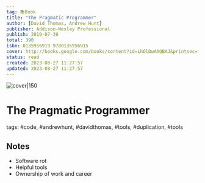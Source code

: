 ```yaml
---
tag: 📚Book
title: "The Pragmatic Programmer"
author: [David Thomas, Andrew Hunt]
publisher: Addison-Wesley Professional
publish: 2019-07-30
total: 390
isbn: 0135956919 9780135956915
cover: http://books.google.com/books/content?id=LhOlDwAAQBAJ&printsec=frontcover&img=1&zoom=1&source=gbs_api
status: read
created: 2023-08-27 11:27:57
updated: 2023-08-27 11:27:57
---
```


![cover|150](http://books.google.com/books/content?id=LhOlDwAAQBAJ&printsec=frontcover&img=1&zoom=1&source=gbs_api)


# The Pragmatic Programmer

tags: #code, #andrewhunt, #davidthomas, #tools, #duplication, #tools

## Notes

* Software rot
* Helpful tools
* Ownership of work and career
